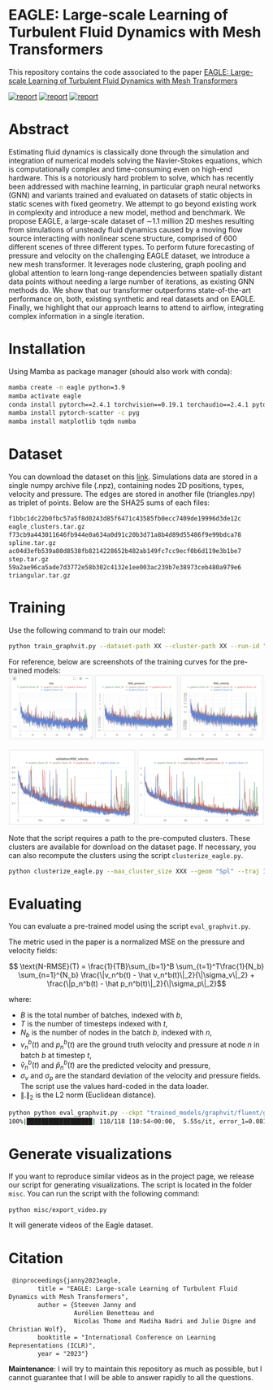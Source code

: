 # EAGLE: Large-scale Learning of Turbulent Fluid Dynamics with Mesh Transformers
 
This repository contains the code associated to the paper <a href="https://openreview.net/forum?id=mfIX4QpsARJ">EAGLE: Large-scale Learning of Turbulent Fluid Dynamics with Mesh Transformers</a>


[![report](https://img.shields.io/badge/Project-Page-red)](https://eagle-dataset.github.io/)
[![report](https://img.shields.io/badge/ArXiv-Paper-blue)](https://arxiv.org/abs/2302.10803)
[![report](https://img.shields.io/badge/ArXiv-link-green)](https://datasets.liris.cnrs.fr/eagle-version1)


# Abstract
Estimating fluid dynamics is classically done through the simulation and integration of numerical models solving the Navier-Stokes equations, which is computationally complex and time-consuming even on high-end hardware. This is a notoriously hard problem to solve, which has recently been addressed with machine learning, in particular graph neural networks (GNN) and variants trained and evaluated on datasets of static objects in static scenes with fixed geometry. We attempt to go beyond existing work in complexity and introduce a new model, method and benchmark. We propose EAGLE, a large-scale dataset of ∼1.1 million 2D meshes resulting from simulations of unsteady fluid dynamics caused by a moving flow source interacting with nonlinear scene structure, comprised of 600 different scenes of three different types. To perform future forecasting of pressure and velocity on the challenging EAGLE dataset, we introduce a new mesh transformer. It leverages node clustering, graph pooling and global attention to learn long-range dependencies between spatially distant data points without needing a large number of iterations, as existing GNN methods do. We show that our transformer outperforms state-of-the-art performance on, both, existing synthetic and real datasets and on EAGLE. Finally, we highlight that our approach learns to attend to airflow, integrating complex information in a single iteration.

# Installation
Using Mamba as package manager (should also work with conda):
```bash
mamba create -n eagle python=3.9
mamba activate eagle
conda install pytorch==2.4.1 torchvision==0.19.1 torchaudio==2.4.1 pytorch-cuda=12.4 -c pytorch -c nvidia
mamba install pytorch-scatter -c pyg
mamba install matplotlib tqdm numba
```

# Dataset
You can download the dataset on this <a href="https://datasets.liris.cnrs.fr/eagle-version1"> link</a>. Simulations data are stored in a single numpy archive file (.npz), containing nodes 2D positions, types, velocity and pressure. The edges are stored in another file (triangles.npy) as triplet of points. Below are the SHA25 sums of each files:
```
f1bbc1dc22b0fbc57a5f8d0243d85f6471c43585fb0ecc7409de19996d3de12c  eagle_clusters.tar.gz
f73cb9a443011646fb944e0a634a0d91c20b3d71a8b4d89d55486f9e99bdca78  spline.tar.gz
ac04d3efb539a80d8538fb8214228652b482ab149fc7cc9ecf0b6d119e3b1be7  step.tar.gz
59a2ae96ca5ade7d3772e58b302c4132e1ee003ac239b7e38973ceb480a979e6  triangular.tar.gz
```
 # Training
Use the following command to train our model:
```bash
python train_graphvit.py --dataset-path XX --cluster-path XX --run-id "graphvit_10" --output-path "trained_models/graphvit" --n-cluster=10
```

For reference, below are screenshots of the training curves for the pre-trained models:
![Training curves](assets/train.png)

![Validation curves](assets/val.png)


Note that the script requires a path to the pre-computed clusters. These clusters are available for download on the dataset page.
If necessary, you can also recompute the clusters using the script ```clusterize_eagle.py```.
```bash
python clusterize_eagle.py --max_cluster_size XXX --geom "Spl" --traj 1
```

# Evaluating
You can evaluate a pre-trained model using the script ```eval_graphvit.py```.

The metric used in the paper is a normalized MSE on the pressure and velocity fields:

$$ \text{N-RMSE}(T) =  \frac{1}{TB}\sum_{b=1}^B \sum_{t=1}^T\frac{1}{N_b} \sum_{n=1}^{N_b} \frac{\|v_n^b(t) - \hat v_n^b(t)\|_2}{\|\sigma_v\|_2} + \frac{\|p_n^b(t) - \hat p_n^b(t)\|_2}{\|\sigma_p\|_2}$$

where:
- $B$ is the total number of batches, indexed with $b$, 
- $T$ is the number of timesteps indexed with $t$,
- $N_b$ is the number of nodes in the batch $b$, indexed with $n$,
- $v_n^b(t)$ and $p_n^b(t)$ are the ground truth velocity and pressure at node $n$ in batch $b$ at timestep $t$,
- $\hat v_n^b(t)$ and $\hat p_n^b(t)$ are the predicted velocity and pressure,
- $\sigma_v$ and $\sigma_p$ are the standard deviation of the velocity and pressure fields. The script use the values hard-coded in the data loader.
- $\|.\|_2$ is the L2 norm (Euclidean distance).

```bash
python python eval_graphvit.py --ckpt "trained_models/graphvit/fluent/graphvit_fluent_10.nn" --dataset-path XX --cluster-path XX --n-cluster 10
100%|██████████████████| 118/118 [10:54<00:00,  5.55s/it, error_1=0.0811, error_50=0.352, error_250=0.634]
```
# Generate visualizations
If you want to reproduce similar videos as in the project page, we release our script for generating visualizations. The script is located in the folder ```misc```. You can run the script with the following command:

``` python misc/export_video.py ```

It will generate videos of the Eagle dataset.

# Citation
```   
 @inproceedings{janny2023eagle,
        title = "EAGLE: Large-scale Learning of Turbulent Fluid Dynamics with Mesh Transformers",
        author = {Steeven Janny and
                  Aurélien Benetteau and
                  Nicolas Thome and Madiha Nadri and Julie Digne and Christian Wolf},
        booktitle = "International Conference on Learning Representations (ICLR)",
        year = "2023"}
```

**Maintenance**: I will try to maintain this repository as much as possible, but I cannot guarantee that I will be able to answer rapidly to all the questions.

